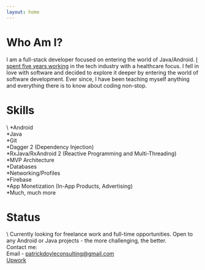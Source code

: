 ```yaml
---
layout: home
---
```

# Who Am I?

I am a full-stack developer focused on entering the world of Java/Android. [I spent five years working](https://www.linkedin.com/in/patricktdoyle/) in the tech industry with a healthcare focus. I fell in love with software and decided to explore it deeper by entering the world of software development.  Ever since, I have been teaching myself anything and everything there is to know about coding non-stop.

# Skills
\\
*Android  
*Java  
*Git  
*Dagger 2 (Dependency Injection)  
*RxJava/RxAndroid 2 (Reactive Programming and Multi-Threading)  
*MVP Architecture  
*Databases  
*Networking/Profiles  
*Firebase  
*App Monetization (In-App Products, Advertising)  
*Much, much more  

# Status
\\
Currently looking for freelance work and full-time opportunities.  Open to any Android or Java projects - the more challenging, the better.  
Contact me:  
Email - patrickdoyleconsulting@gmail.com  
[Upwork](https://www.upwork.com/o/profiles/users/_~0199ef76ec61573fae/)

